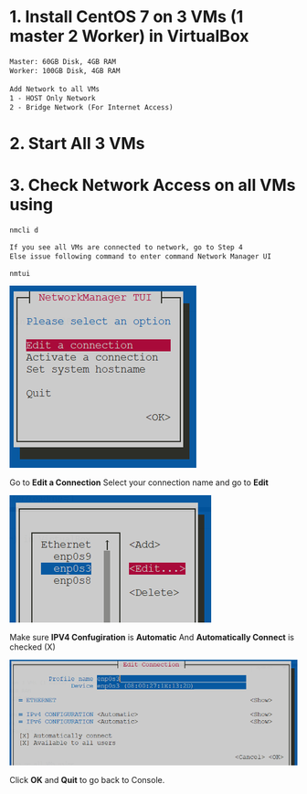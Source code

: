 # 1. Install CentOS 7 on 3 VMs (1 master 2 Worker) in VirtualBox
	Master: 60GB Disk, 4GB RAM
	Worker: 100GB Disk, 4GB RAM
	
	Add Network to all VMs
	1 - HOST Only Network
	2 - Bridge Network (For Internet Access)
	
# 2. Start All 3 VMs

# 3. Check Network Access on all VMs using 
```console
nmcli d
```
	If you see all VMs are connected to network, go to Step 4
	Else issue following command to enter command Network Manager UI
```console
nmtui
```
![alt text](/items/1.PNG)
  
  Go to **Edit a Connection**
  Select your connection name and go to **Edit**
  
![alt text](/items/2.PNG)

  Make sure **IPV4 Confugiration** is **Automatic**
  And **Automatically Connect** is checked (X)
  
![alt text](/items/3.PNG)

  Click **OK** and **Quit** to go back to Console.
